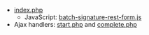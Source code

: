 - [index.php](https://github.com/LacunaSoftware/PkiSuiteSamples/blob/master/php/plain/public/batch-pades-signature-rest/index.php)
  - JavaScript: [batch-signature-rest-form.js](https://github.com/LacunaSoftware/PkiSuiteSamples/blob/master/php/plain/public/scripts/batch-signature-rest-form.js)
- Ajax handlers: [start.php](https://github.com/LacunaSoftware/PkiSuiteSamples/blob/master/php/plain/public/batch-pades-signature-rest/start.php) and [complete.php](https://github.com/LacunaSoftware/PkiSuiteSamples/blob/master/php/plain/public/batch-pades-signature-rest/complete.php)